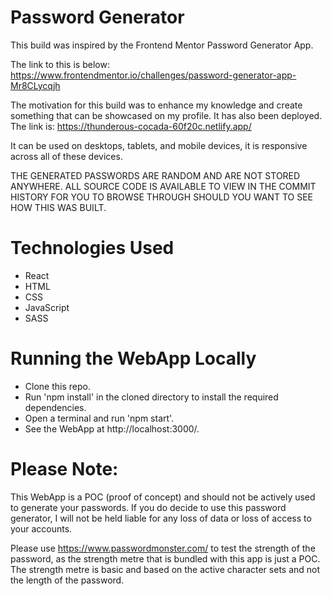 # Password Generator

This build was inspired by the Frontend Mentor Password Generator App.

The link to this is below:
https://www.frontendmentor.io/challenges/password-generator-app-Mr8CLycqjh

The motivation for this build was to enhance my knowledge and create
something that can be showcased on my profile. It has also been deployed.
The link is: https://thunderous-cocada-60f20c.netlify.app/

It can be used on desktops, tablets, and mobile devices, it is responsive across all
of these devices.

THE GENERATED PASSWORDS ARE RANDOM AND ARE NOT STORED ANYWHERE. ALL SOURCE
CODE IS AVAILABLE TO VIEW IN THE COMMIT HISTORY FOR YOU TO BROWSE THROUGH
SHOULD YOU WANT TO SEE HOW THIS WAS BUILT.

# Technologies Used

- React
- HTML
- CSS
- JavaScript
- SASS

# Running the WebApp Locally

- Clone this repo.
- Run 'npm install' in the cloned directory to install the required dependencies.
- Open a terminal and run 'npm start'.
- See the WebApp at http://localhost:3000/.

# Please Note:

This WebApp is a POC (proof of concept) and should not be actively used to
generate your passwords. If you do decide to use this password generator,
I will not be held liable for any loss of data or loss of access to your
accounts.

Please use https://www.passwordmonster.com/ to test the strength of the
password, as the strength metre that is bundled with this app is just a
POC. The strength metre is basic and based on the active character sets
and not the length of the password.
